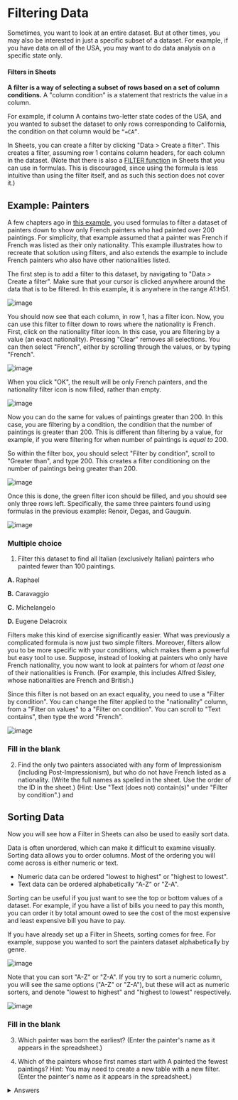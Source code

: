 <!-- Copyright (C)  Google, Runestone Interactive LLC
  This work is licensed under the Creative Commons Attribution-ShareAlike 4.0
  International License. To view a copy of this license, visit
  http://creativecommons.org/licenses/by-sa/4.0/. -->

Filtering Data
==============

Sometimes, you want to look at an entire dataset. But at other times,
you may also be interested in just a specific subset of a dataset. For
example, if you have data on all of the USA, you may want to do data
analysis on a specific state only.

#### Filters in Sheets

**A filter is a way of selecting a subset of rows based on a set of
column conditions.** A "column condition" is a statement that restricts
the value in a column.

For example, if column A contains two-letter state codes of the USA, and
you wanted to subset the dataset to only rows corresponding to
California, the condition on that column would be `“=CA”`.

In Sheets, you can create a filter by clicking "Data \> Create a
filter". This creates a filter, assuming row 1 contains column headers,
for each column in the dataset. (Note that there is also a [FILTER
function](https://support.google.com/docs/answer/3093197?hl=en) in
Sheets that you can use in formulas. This is discouraged, since using
the formula is less intuitive than using the filter itself, and as such
this section does not cover it.)

Example: Painters
-----------------

A few chapters ago in
[this example](../sheets_basics/what_is_a_formula.md), you used formulas to filter a dataset of 
painters down to show only French painters who had painted over 200 paintings. 
For simplicity, that example assumed that a painter was French if French was
listed as their only nationality. This example illustrates how to
recreate that solution using filters, and also extends the example to
include French painters who also have other nationalities listed.

The first step is to add a filter to this dataset, by navigating to
"Data \> Create a filter". Make sure that your cursor is clicked
anywhere around the data that is to be filtered. In this example, it is
anywhere in the range A1:H51.

![image](figures/create_a_filter.png)

You should now see that each column, in row 1, has a filter icon. Now,
you can use this filter to filter down to rows where the nationality is
French. First, click on the nationality filter icon. In this case, you
are filtering by a value (an exact nationality). Pressing "Clear"
removes all selections. You can then select "French", either by
scrolling through the values, or by typing "French".

![image](figures/filter_french_painters.png)

When you click "OK", the result will be only French painters, and the
nationality filter icon is now filled, rather than empty.

![image](figures/filtered_french_painters.png)

Now you can do the same for values of paintings greater than 200. In
this case, you are filtering by a condition, the condition that the
number of paintings is greater than 200. This is different than
filtering by a value, for example, if you were filtering for when number
of paintings is *equal to* 200.

So within the filter box, you should select "Filter by condition",
scroll to "Greater than", and type 200. This creates a filter
conditioning on the number of paintings being greater than 200.

![image](figures/filter_over_200_paintings.png)

Once this is done, the green filter icon should be filled, and you
should see only three rows left. Specifically, the same three painters
found using formulas in the previous example: Renoir, Degas, and
Gauguin.

![image](figures/french_painters_with_over_200_paintings.png)

### Multiple choice

1. Filter this dataset to find all Italian (exclusively Italian) painters
who painted fewer than 100 paintings.

**A.**   Raphael

**B.**   Caravaggio

**C.**   Michelangelo

**D.**   Eugene Delacroix

Filters make this kind of exercise significantly easier. What was
previously a complicated formula is now just two simple filters.
Moreover, filters allow you to be more specific with your conditions,
which makes them a powerful but easy tool to use. Suppose, instead of
looking at painters who only have French nationality, you now want to
look at painters for whom *at least one* of their nationalities is
French. (For example, this includes Alfred Sisley, whose nationalities
are French and British.)

Since this filter is not based on an exact equality, you need to use a
"Filter by condition". You can change the filter applied to the
"nationality" column, from a "Filter on values" to a "Filter on
condition". You can scroll to "Text contains", then type the word
"French".

![image](figures/filter_painters_with_any_french_nationality.png)

### Fill in the blank

2. Find the only two painters associated with any form of Impressionism
(including Post-Impressionism), but who do not have French listed as a
nationality. (Write the full names as spelled in the sheet. Use the
order of the ID in the sheet.) (Hint: Use "Text (does not) contain(s)"
under "Filter by condition".) and

Sorting Data
------------

Now you will see how a Filter in Sheets can also be used to easily sort
data.

Data is often unordered, which can make it difficult to examine
visually. Sorting data allows you to order columns. Most of the ordering
you will come across is either numeric or text.

-   Numeric data can be ordered "lowest to highest" or "highest to
    lowest".
-   Text data can be ordered alphabetically "A-Z" or "Z-A".

Sorting can be useful if you just want to see the top or bottom values
of a dataset. For example, if you have a list of bills you need to pay
this month, you can order it by total amount owed to see the cost of the
most expensive and least expensive bill you have to pay.

If you have already set up a Filter in Sheets, sorting comes for free.
For example, suppose you wanted to sort the painters dataset
alphabetically by genre.

![image](figures/painters_sort_genre.png)

Note that you can sort "A-Z" or "Z-A". If you try to sort a numeric
column, you will see the same options ("A-Z" or "Z-A"), but these will
act as numeric sorters, and denote "lowest to highest" and "highest to
lowest" respectively.

![image](figures/painters_sort_paintings.png)

### Fill in the blank

3. Which painter was born the earliest? (Enter the painter's name as it
appears in the spreadsheet.)

4. Which of the painters whose first names start with A painted the fewest
paintings? Hint: You may need to create a new table with a new filter.
(Enter the painter's name as it appears in the spreadsheet.)

<details>
<summary>Answers</summary>
<br>
 
1. Caravaggio, Michelangelo
 
2. Rene Magritte, Vincent van Gogh (should be in this order)
 
3. Giotto di Bondone

4. Andrei Rublev

</details>
